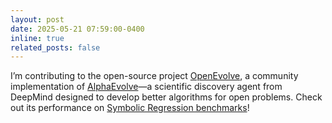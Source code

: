 ```yaml
---
layout: post
date: 2025-05-21 07:59:00-0400
inline: true
related_posts: false
---
```


I’m contributing to the open-source project [OpenEvolve](https://github.com/codelion/openevolve), a community implementation of [AlphaEvolve](https://deepmind.google/discover/blog/alphaevolve-a-gemini-powered-coding-agent-for-designing-advanced-algorithms/)—a scientific discovery agent from DeepMind designed to develop better algorithms for open problems. Check out its performance on [Symbolic Regression benchmarks](https://github.com/codelion/openevolve/tree/main/examples/symbolic_regression)!
